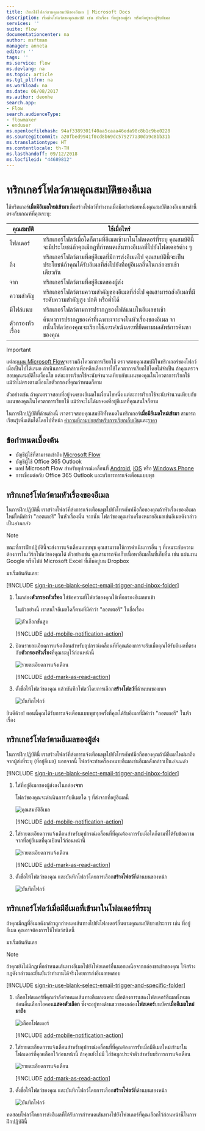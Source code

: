 ```yaml
---
title: เรียกใช้โฟลว์ตามคุณสมบัติของอีเมล | Microsoft Docs
description: เริ่มต้นโฟลว์ตามคุณสมบัติ เช่น หัวเรื่อง ที่อยู่ของผู้ส่ง หรือที่อยู่ของผู้รับอีเมล
services: ''
suite: flow
documentationcenter: na
author: msftman
manager: anneta
editor: ''
tags: ''
ms.service: flow
ms.devlang: na
ms.topic: article
ms.tgt_pltfrm: na
ms.workload: na
ms.date: 06/08/2017
ms.author: deonhe
search.app:
- Flow
search.audienceType:
- flowmaker
- enduser
ms.openlocfilehash: 94af3389301f40aa5caaa46eda98c8b1c9be0228
ms.sourcegitcommit: a20fbed9941f0cd8b69dc579277a30da9c8bb31b
ms.translationtype: HT
ms.contentlocale: th-TH
ms.lasthandoff: 09/12/2018
ms.locfileid: "44689812"
---
```

# <a name="trigger-a-flow-based-on-email-properties"></a>ทริกเกอร์โฟลว์ตามคุณสมบัติของอีเมล
ใช้ทริกเกอร์**เมื่อมีอีเมลใหม่เข้ามา**เพื่อสร้างโฟลว์ที่ทำงานเมื่อมีอย่างน้อยหนึ่งคุณสมบัติของอีเมลเหล่านี้ตรงกับเกณฑ์ที่คุณระบุ:

| คุณสมบัติ | ใช้เมื่อไหร่ |
| --- | --- |
| โฟลเดอร์ |ทริกเกอร์โฟลว์เมื่อใดก็ตามที่อีเมลเข้ามาในโฟลเดอร์ที่ระบุ คุณสมบัตินี้จะมีประโยชน์ถ้าคุณมีกฎที่กำหนดเส้นทางอีเมลที่ไปยังโฟลเดอร์ต่าง ๆ |
| ถึง |ทริกเกอร์โฟลว์ตามที่อยู่อีเมลที่มีการส่งอีเมลไป คุณสมบัตินี้จะเป็นประโยชน์ถ้าคุณได้รับอีเมลที่ส่งไปยังที่อยู่อีเมลอื่นในกล่องขาเข้าเดียวกัน |
| จาก |ทริกเกอร์โฟลว์ตามที่อยู่อีเมลของผู้ส่ง |
| ความสำคัญ |ทริกเกอร์โฟลว์ตามความสำคัญของอีเมลที่ส่งไป คุณสามารถส่งอีเมลที่มีระดับความสำคัญสูง ปกติ หรือต่ำได้ |
| มีไฟล์แนบ |ทริกเกอร์โฟลว์ตามการปรากฏของไฟล์แนบในอีเมลขาเข้า |
| ตัวกรองหัวเรื่อง |ค้นหาการปรากฏของคำที่เฉพาะเจาะจงในหัวเรื่องของอีเมล จากนั้นโฟลว์ของคุณจะเรียกใช้*การดำเนินการ*ที่ยึดตามผลลัพธ์การค้นหาของคุณ |

> [!IMPORTANT]
> แต่ละ[แผน Microsoft Flow](https://flow.microsoft.com/pricing/)จะรวมถึงโควตาการเรียกใช้ ตรวจสอบคุณสมบัติในทริกเกอร์ของโฟลว์เมื่อเป็นไปได้เสมอ ดำเนินการดังกล่าวเพื่อหลีกเลี่ยงการใช้โควตาการเรียกใช้โดยไม่จำเป็น ถ้าคุณตรวจสอบคุณสมบัติในเงื่อนไข แต่ละการเรียกใช้จะนับจำนวนเทียบกับแผนของคุณในโควตาการเรียกใช้ แม้ว่าไม่ตรงตามเงื่อนไขตัวกรองที่คุณกำหนดก็ตาม 

ตัวอย่างเช่น ถ้าคุณตรวจสอบที่อยู่*จาก*ของอีเมลในเงื่อนไขหนึ่ง แต่ละการเรียกใช้จะนับจำนวนเทียบกับแผนของคุณในโควตาการเรียกใช้ แม้ว่าจะไม่ได้มา*จาก*ที่อยู่อีเมลที่คุณสนใจก็ตาม
> 
> 

ในการฝึกปฏิบัติที่ด้านล่างนี้ เราตรวจสอบคุณสมบัติทั้งหมดในทริกเกอร์**เมื่อมีอีเมลใหม่เข้ามา** สามารถเรียนรู้เพิ่มเติมได้โดยไปที่หน้า [คำถามที่ถามบ่อยสำหรับการเรียกเก็บเงิน](billing-questions.md#what-counts-as-a-run)และ[ราคา](https://ms.flow.microsoft.com/pricing/)

## <a name="prerequisites"></a>ข้อกำหนดเบื้องต้น
* บัญชีผู้ใช้ที่สามารถเข้าถึง [Microsoft Flow](https://flow.microsoft.com)
* บัญชีผู้ใช้ Office 365 Outlook
* แอป Microsoft Flow สำหรับอุปกรณ์เคลื่อนที่ [Android](https://aka.ms/flowmobiledocsandroid), [iOS](https://aka.ms/flowmobiledocsios) หรือ [Windows Phone](https://aka.ms/flowmobilewindows)
* การเชื่อมต่อกับ Office 365 Outlook และบริการการแจ้งเตือนแบบพุช

## <a name="trigger-a-flow-based-on-an-emails-subject"></a>ทริกเกอร์โฟลว์ตามหัวเรื่องของอีเมล
ในการฝึกปฏิบัตินี้ เราสร้างโฟลว์ที่ส่งการแจ้งเตือนพุชไปยังโทรศัพท์มือถือของคุณถ้าหัวเรื่องของอีเมลใหม่ใดมีคำว่า "ลอตเตอรี" ในหัวเรื่องนั้น จากนั้น โฟลว์ของคุณทำเครื่องหมายอีเมลเช่นอีเมลดังกล่าวเป็น*อ่านแล้ว*

>[!NOTE]
>ขณะที่การฝึกปฏิบัตินี้จะส่งการแจ้งเตือนแบบพุช คุณสามารถใช้การดำเนินการอื่น ๆ ที่เหมาะกับความต้องการในเวิร์กโฟลว์ของคุณได้ ตัวอย่างเช่น คุณสามารถจัดเก็บเนื้อหาอีเมลในที่เก็บอื่น เช่น แผ่นงาน Google หรือไฟล์ Microsoft Excel ที่เก็บอยู่บน Dropbox

มาเริ่มต้นกันเลย:

[!INCLUDE [sign-in-use-blank-select-email-trigger-and-inbox-folder](includes/sign-in-use-blank-select-email-trigger-and-inbox-folder.md)]

1. ในกล่อง**ตัวกรองหัวเรื่อง** ใส่ข้อความที่โฟลว์ของคุณใช้เพื่อกรองอีเมลขาเข้า
   
     ในตัวอย่างนี้ เราสนใจอีเมลใดก็ตามที่มีคำว่า "ลอตเตอรี" ในชื่อเรื่อง
   
    ![ตัวเลือกขั้นสูง](./media/email-triggers/email-triggers-subject-text.png)

    [!INCLUDE [add-mobile-notification-action](includes/add-mobile-notification-action.md)]

1. ป้อนรายละเอียดการแจ้งเตือนสำหรับอุปกรณ์เคลื่อนที่ที่คุณต้องการจะรับเมื่อคุณได้รับอีเมลที่ตรงกับ**ตัวกรองหัวเรื่อง**ที่คุณระบุไว้ก่อนหน้านี้
   
    ![รายละเอียดการแจ้งเตือน](./media/email-triggers/email-triggers-4.png)

    [!INCLUDE [add-mark-as-read-action](includes/add-mark-as-read-action.md)]

1. ตั้งชื่อให้โฟลว์ของคุณ แล้วบันทึกโฟลว์โดยการเลือก**สร้างโฟลว์**ที่ด้านบนของเพจ
   
    ![บันทึกโฟลว์](./media/email-triggers/email-triggers-subject-notification.png)

ยินดีด้วย! ตอนนี้คุณได้รับการแจ้งเตือนแบบพุชทุกครั้งที่คุณได้รับอีเมลที่มีคำว่า "ลอตเตอรี" ในหัวเรื่อง

## <a name="trigger-a-flow-based-on-an-emails-sender"></a>ทริกเกอร์โฟลว์ตามอีเมลของผู้ส่ง
ในการฝึกปฏิบัตินี้ เราสร้างโฟลว์ที่ส่งการแจ้งเตือนพุชไปยังโทรศัพท์มือถือของคุณถ้ามีอีเมลใหม่มาถึงจากผู้ส่งที่ระบุ (ที่อยู่อีเมล) นอกจากนี้ โฟลว์จะทำเครื่องหมายอีเมลเช่นอีเมลดังกล่าวเป็น*อ่านแล้ว*

[!INCLUDE [sign-in-use-blank-select-email-trigger-and-inbox-folder](includes/sign-in-use-blank-select-email-trigger-and-inbox-folder.md)]

1. ใส่ที่อยู่อีเมลของผู้ส่งลงในกล่อง**จาก** 
   
     โฟลว์ของคุณจะดำเนินการกับอีเมลใด ๆ ที่ส่งจากที่อยู่อีเมลนี้
   
    ![คุณสมบัติอีเมล](./media/email-triggers/email-triggers-from.png)

    [!INCLUDE [add-mobile-notification-action](includes/add-mobile-notification-action.md)]

1. ใส่รายละเอียดการแจ้งเตือนสำหรับอุปกรณ์เคลื่อนที่ที่คุณต้องการรับเมื่อใดก็ตามที่ได้รับข้อความจากที่อยู่อีเมลที่คุณป้อนไว้ก่อนหน้านี้
   
    ![รายละเอียดการแจ้งเตือน](./media/email-triggers/email-triggers-sender-notification.png)

    [!INCLUDE [add-mark-as-read-action](includes/add-mark-as-read-action.md)]

1. ตั้งชื่อให้โฟลว์ของคุณ และบันทึกโฟลว์โดยการเลือก**สร้างโฟลว์**ที่ด้านบนของหน้า
   
    ![บันทึกโฟลว์](./media/email-triggers/email-triggers-sender-5.png)

## <a name="trigger-a-flow-when-emails-arrive-in-a-specific-folder"></a>ทริกเกอร์โฟลว์เมื่อมีอีเมลที่เข้ามาในโฟลเดอร์ที่ระบุ
ถ้าคุณมีกฎที่อีเมลดังกล่าวถูกกำหนดเส้นทางไปยังโฟลเดอร์อื่นตามคุณสมบัติบางประการ เช่น ที่อยู่อีเมล คุณอาจต้องการใช้โฟลว์ชนิดนี้

มาเริ่มต้นกันเลย

> [!NOTE]
> ถ้าคุณยังไม่มีกฎเพื่อกำหนดเส้นทางอีเมลไปยังโฟลเดอร์อื่นนอกเหนือจากกล่องขาเข้าของคุณ ให้สร้างกฎดังกล่าวและยืนยันว่าทำงานได้จริงโดยการส่งอีเมลทดสอบ
> 
> 

[!INCLUDE [sign-in-use-blank-select-email-trigger-and-specific-folder](includes/sign-in-use-blank-select-email-trigger-and-specific-folder.md)]

1. เลือกโฟลเดอร์ที่คุณกำลังกำหนดเส้นทางอีเมลเฉพาะ เมื่อต้องการแสดงโฟลเดอร์อีเมลทั้งหมด ก่อนอื่นเลือกไอคอน**แสดงตัวเลือก** ซึ่งจะอยู่ทางด้านขวาของกล่อง**โฟลเดอร์**บนบัตร**เมื่ออีเมลใหม่มาถึง**
   
    ![เลือกโฟลเดอร์](./media/email-triggers/email-triggers-2.png)

    [!INCLUDE [add-mobile-notification-action](includes/add-mobile-notification-action.md)]

1. ใส่รายละเอียดการแจ้งเตือนสำหรับอุปกรณ์เคลื่อนที่ที่คุณต้องการรับเมื่อมีอีเมลใหม่เข้ามาในโฟลเดอร์ที่คุณเลือกไว้ก่อนหน้านี้ ถ้าคุณยังไม่มี ใส่ข้อมูลประจำตัวสำหรับบริการการแจ้งเตือน
   
    ![รายละเอียดการแจ้งเตือน](./media/email-triggers/email-triggers-folder-notification.png)

    [!INCLUDE [add-mark-as-read-action](includes/add-mark-as-read-action.md)]

1. ตั้งชื่อให้โฟลว์ของคุณ และบันทึกโฟลว์โดยการเลือก**สร้างโฟลว์**ที่ด้านบนของหน้า
   
    ![บันทึกโฟลว์](./media/email-triggers/email-triggers-7.png)

ทดสอบโฟลว์โดยการส่งอีเมลที่ได้รับการกำหนดเส้นทางไปยังโฟลเดอร์ที่คุณเลือกไว้ก่อนหน้านี้ในการฝึกปฏิบัตินี้

